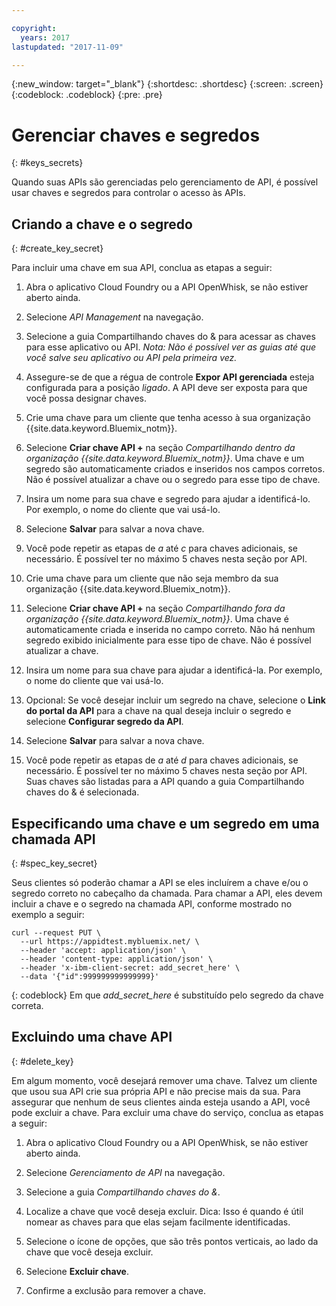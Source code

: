 ```yaml
---

copyright:
  years: 2017
lastupdated: "2017-11-09"

---
```



{:new_window: target="_blank"}
{:shortdesc: .shortdesc}
{:screen: .screen}
{:codeblock: .codeblock}
{:pre: .pre}

# Gerenciar chaves e segredos
{: #keys_secrets}

Quando suas APIs são gerenciadas pelo gerenciamento de API, é possível usar chaves e segredos para controlar o acesso às APIs.

## Criando a chave e o segredo
{: #create_key_secret}

Para incluir uma chave em sua API, conclua as etapas a seguir:

1. Abra o aplicativo Cloud Foundry ou a API OpenWhisk, se não estiver aberto ainda.

2. Selecione *API Management* na navegação.

3. Selecione a guia Compartilhando chaves do & para acessar as chaves para
esse aplicativo ou API. *Nota: Não é possível ver as guias até que você salve seu
aplicativo ou API pela primeira vez.*

4. Assegure-se de que a régua de controle **Expor API
gerenciada** esteja configurada para a posição *ligado*. A API
deve ser exposta para que você possa designar chaves.

5. Crie uma chave para um cliente que tenha acesso à sua organização {{site.data.keyword.Bluemix_notm}}.
  1. Selecione **Criar chave API +** na seção
*Compartilhando dentro da organização {{site.data.keyword.Bluemix_notm}}*. Uma
chave e um segredo são automaticamente criados e inseridos nos campos corretos. Não é
possível atualizar a chave ou o segredo para esse tipo de chave. 
  2. Insira um nome para sua chave e segredo para ajudar a identificá-lo. Por
exemplo, o nome do cliente que vai usá-lo.
  3. Selecione **Salvar** para salvar a nova chave.
  4. Você pode repetir as etapas de *a* até *c* para chaves adicionais, se necessário. É possível ter no máximo 5 chaves nesta seção por API.

6. Crie uma chave para um cliente que não seja membro da sua organização {{site.data.keyword.Bluemix_notm}}.
  1. Selecione **Criar chave API +** na seção
*Compartilhando fora da organização {{site.data.keyword.Bluemix_notm}}*. Uma
chave é automaticamente criada e inserida no campo correto. Não há nenhum segredo exibido
inicialmente para esse tipo de chave. Não é possível atualizar a chave. 
  2. Insira um nome para sua chave para ajudar a identificá-la. Por exemplo, o
nome do cliente que vai usá-lo.
  3. Opcional: Se você desejar incluir um segredo na chave, selecione o
**Link do portal da API** para a chave na qual deseja incluir o
segredo e selecione **Configurar segredo da API**.
  4. Selecione **Salvar** para salvar a nova chave.
  5. Você pode repetir as etapas de *a* até *d* para chaves
adicionais, se necessário. É possível ter no máximo 5 chaves nesta seção por API.
Suas
chaves são listadas para a API quando a guia Compartilhando chaves do & é
selecionada.

## Especificando uma chave e um segredo em uma chamada API
{: #spec_key_secret}

Seus clientes só poderão chamar a API se eles incluírem a chave e/ou o segredo
correto no cabeçalho da chamada. Para chamar a API, eles devem incluir a chave e o segredo
na chamada API, conforme mostrado no exemplo a seguir:
```
curl --request PUT \
  --url https://appidtest.mybluemix.net/ \
  --header 'accept: application/json' \
  --header 'content-type: application/json' \
  --header 'x-ibm-client-secret: add_secret_here' \
  --data '{"id":999999999999999}'
```
{: codeblock}
Em que *add_secret_here* é substituído pelo segredo da chave correta. 

## Excluindo uma chave API
{: #delete_key}

Em algum momento, você desejará remover uma chave. Talvez um cliente que usou sua
API crie sua própria API e não precise mais da sua. Para assegurar que nenhum de seus
clientes ainda esteja usando a API, você pode excluir a chave. Para excluir uma chave do
serviço, conclua as etapas a seguir:

1. Abra o aplicativo Cloud Foundry ou a API OpenWhisk, se não estiver aberto ainda.

2. Selecione *Gerenciamento de API* na navegação.

3. Selecione a guia *Compartilhando chaves do &*.

4. Localize a chave que você deseja excluir. Dica: Isso é quando é útil nomear as
chaves para que elas sejam facilmente identificadas.

5. Selecione o ícone de opções, que são três pontos verticais, ao lado da chave que você deseja excluir. 

6. Selecione **Excluir chave**.

7. Confirme a exclusão para remover a chave.
